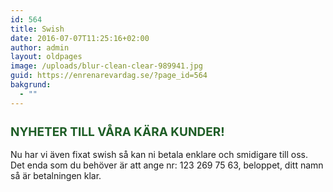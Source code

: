 ```yaml
---
id: 564
title: Swish
date: 2016-07-07T11:25:16+02:00
author: admin
layout: oldpages
image: /uploads/blur-clean-clear-989941.jpg
guid: https://enrenarevardag.se/?page_id=564
bakgrund:
  - ""
---
```

<h2 style="font-size: 19px; font-weight: bold; color: #1e5d26;">
  NYHETER TILL VÅRA KÄRA KUNDER!
</h2>

Nu har vi även fixat swish så kan ni betala enklare och smidigare till oss.  
Det enda som du behöver är att ange nr: 123 269 75 63, beloppet, ditt namn så är betalningen klar.